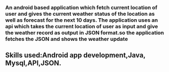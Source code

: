 ### An android based application which fetch current location of user and gives the current weather status of the location as well as forecast for the next 10 days. The application uses  an api which takes the current location of user as input and give the weather record as output in JSON format.so the application fetches the JSON and shows the weather update 
## Skills used:Android app development,Java, Mysql,API,JSON.
